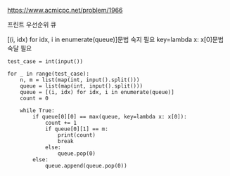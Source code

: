 https://www.acmicpc.net/problem/1966

프린트 우선순위 큐

[(i, idx) for idx, i in enumerate(queue)]문법 숙지 필요
key=lambda x: x[0]문법 숙달 필요

```
test_case = int(input())

for _ in range(test_case):
    n, m = list(map(int, input().split()))
    queue = list(map(int, input().split()))
    queue = [(i, idx) for idx, i in enumerate(queue)]
    count = 0

    while True:
        if queue[0][0] == max(queue, key=lambda x: x[0]):
            count += 1
            if queue[0][1] == m:
                print(count)
                break
            else:
                queue.pop(0)
        else:
            queue.append(queue.pop(0))

```
